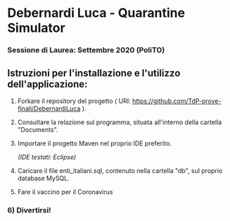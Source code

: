# Debernardi Luca - Quarantine Simulator
### Sessione di Laurea: Settembre 2020 (PoliTO)

## Istruzioni per l'installazione e l'utilizzo dell'applicazione:

1) Forkare il repository del progetto ( URI: https://github.com/TdP-prove-finali/DebernardiLuca ).

2) Consultare la relazione sul programma, situata all'interno della cartella "Documents".

3) Importare il progetto Maven nel proprio IDE preferito.

     _(IDE testati: Eclipse)_

4) Caricare il file enti_italiani.sql, contenuto nella cartella "db", sul proprio database MySQL.

5) Fare il vaccino per il Coronavirus

### 6) Divertirsi!

